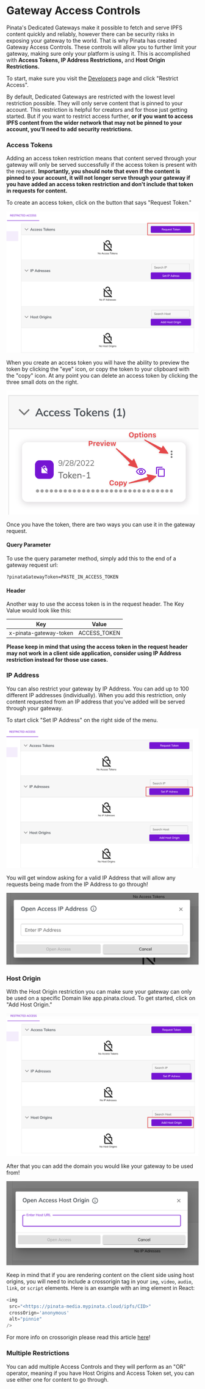# Gateway Access Controls

Pinata's Dedicated Gateways make it possible to fetch and serve IPFS content quickly and reliably, however there can be security risks in exposing your gateway to the world. That is why Pinata has created Gateway Access Controls. These controls will allow you to further limit your gateway, making sure only your platform is using it. This is accomplished with **Access Tokens, IP Address Restrictions,** and **Host Origin Restrictions.**&#x20;

To start, make sure you visit the [Developers](https://app.pinata.cloud/developers/) page and click "Restrict Access".

By default, Dedicated Gateways are restricted with the lowest level restriction possible. They will only serve content that is pinned to your account. This restriction is helpful for creators and for those just getting started. But if you want to restrict access further, **or if you want to access IPFS content from the wider network that may not be pinned to your account, you'll need to add security restrictions.**&#x20;

### Access Tokens

Adding an access token restriction means that content served through your gateway will only be served successfully if the access token is present with the request. **Importantly, you should note that even if the content is pinned to your account, it will not longer serve through your gateway if you have added an access token restriction and don't include that token in requests for content.**&#x20;

To create an access token, click on the button that says "Request Token."

![](<../../../../.gitbook/assets/Screenshot - Brave Browser - 09-28-2022@2x (1).png>)

When you create an access token you will have the ability to preview the token by clicking the "eye" icon, or copy the token to your clipboard with the "copy" icon. At any point you can delete an access token by clicking the three small dots on the right.

![](<../../../../.gitbook/assets/Screenshot - Brave Browser - 09-28-2022@2x (3).png>)

Once you have the token, there are two ways you can use it in the gateway request.&#x20;

#### Query Parameter

To use the query parameter method, simply add this to the end of a gateway request url:

```
?pinataGatewayToken=PASTE_IN_ACCESS_TOKEN
```

#### Header

Another way to use the access token is in the request header. The Key Value would look like this:

| Key                    | Value         |
| ---------------------- | ------------- |
| x-pinata-gateway-token | ACCESS\_TOKEN |

**Please keep in mind that using the access token in the request header may not work in a client side application, consider using IP Address restriction instead for those use cases.**

### IP Address

You can also restrict your gateway by IP Address. You can add up to 100 different IP addresses (individually). When you add this restriction, only content requested from an IP address that you've added will be served through your gateway.&#x20;

To start click "Set IP Address" on the right side of the menu.&#x20;

![](<../../../../.gitbook/assets/Screenshot - Brave Browser - 09-28-2022@2x (2).png>)

You will get window asking for a valid IP Address that will allow any requests being made from the IP Address to go through!

![](<../../../../.gitbook/assets/Screenshot - Brave Browser - 09-28-2022@2x (5).png>)

### Host Origin&#x20;

With the Host Origin restriction you can make sure your gateway can only be used on a specific Domain like app.pinata.cloud. To get started, click on "Add Host Origin."

![](<../../../../.gitbook/assets/Screenshot - Brave Browser - 09-28-2022@2x (4).png>)

After that you can add the domain you would like your gateway to be used from!&#x20;

![](<../../../../.gitbook/assets/Screenshot - Brave Browser - 09-28-2022@2x (6).png>)

Keep in mind that if you are rendering content on the client side using host origins, you will need to include a crossorigin tag in your `img`, `video`, `audio`, `link`, or `script` elements. Here is an example with an img element in React:

```javascript
<img 
 src="<https://pinata-media.mypinata.cloud/ipfs/CID>"
 crossOrign='anonymous' 
 alt="pinnie" 
/>
```

For more info on crossorigin please read this article [here](https://developer.mozilla.org/en-US/docs/Web/HTML/Attributes/crossorigin)!

### Multiple Restrictions

You can add multiple Access Controls and they will perform as an "OR" operator, meaning if you have Host Origins and Access Token set, you can use either one for content to go through.&#x20;
